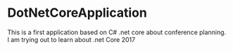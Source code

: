 # DotNetCoreApplication
This is a first application based on C# .net core about conference planning. I am trying out to learn about .net Core 2017
